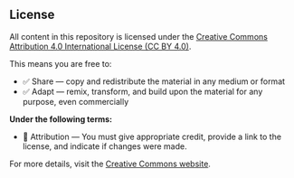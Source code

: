 ## License

All content in this repository is licensed under the [Creative Commons Attribution 4.0 International License (CC BY 4.0)](https://creativecommons.org/licenses/by/4.0/).

This means you are free to:

- ✅ Share — copy and redistribute the material in any medium or format
- ✅ Adapt — remix, transform, and build upon the material for any purpose, even commercially

**Under the following terms:**

- 📌 Attribution — You must give appropriate credit, provide a link to the license, and indicate if changes were made.

For more details, visit the [Creative Commons website](https://creativecommons.org/licenses/by/4.0/).
